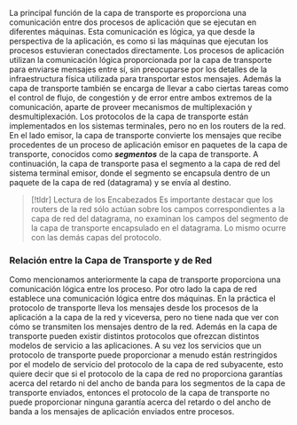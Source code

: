 La principal función de la capa de transporte es proporciona una comunicación entre dos procesos de aplicación que se ejecutan en diferentes máquinas. Esta comunicación es lógica, ya que desde la perspectiva de la aplicación, es como si las máquinas que ejecutan los procesos estuvieran conectados directamente. Los procesos de aplicación utilizan la comunicación lógica proporcionada por la capa de transporte para enviarse mensajes entre sí, sin preocuparse por los detalles de la infraestructura física utilizada para transportar estos mensajes. Además la capa de transporte también se encarga de llevar a cabo ciertas tareas como el control de flujo, de congestión y de error entre ambos extremos de la comunicación, aparte de proveer mecanismos de multiplexación y desmultiplexación.
Los protocolos de la capa de transporte están implementados en los sistemas terminales, pero no en los routers de la red. En el lado emisor, la capa de transporte convierte los mensajes que recibe procedentes de un proceso de aplicación emisor en paquetes de la capa de transporte, conocidos como ***segmentos*** de la capa de transporte. A continuación, la capa de transporte pasa el segmento a la capa de red del sistema terminal emisor, donde el segmento se encapsula dentro de un paquete de la capa de red (datagrama) y se envía al destino.

>[!tldr] Lectura de los Encabezados
>Es importante destacar que los routers de la red sólo actúan sobre los campos correspondientes a la capa de red del datagrama, no examinan los campos del segmento de la capa de transporte encapsulado en el datagrama. Lo mismo ocurre con las demás capas del protocolo.
### Relación entre la Capa de Transporte y de Red
Como mencionamos anteriormente la capa de transporte proporciona una comunicación lógica entre los proceso. Por otro lado la capa de red establece una comunicación lógica entre dos máquinas.
En la práctica el protocolo de transporte lleva los mensajes desde los procesos de la aplicación a la capa de la red y viceversa, pero no tiene nada que ver con cómo se transmiten los mensajes dentro de la red. Además en la capa de transporte pueden existir distintos protocolos que ofrezcan distintos modelos de servicio a las aplicaciones. A su vez los servicios que un protocolo de transporte puede proporcionar a menudo están restringidos por el modelo de servicio del protocolo de la capa de red subyacente, esto quiere decir que si el protocolo de la capa de red no proporciona garantías acerca del retardo ni del ancho de banda para los segmentos de la capa de transporte enviados, entonces el protocolo de la capa de transporte no puede proporcionar ninguna garantía acerca del retardo o del ancho de banda a los mensajes de aplicación enviados entre procesos.